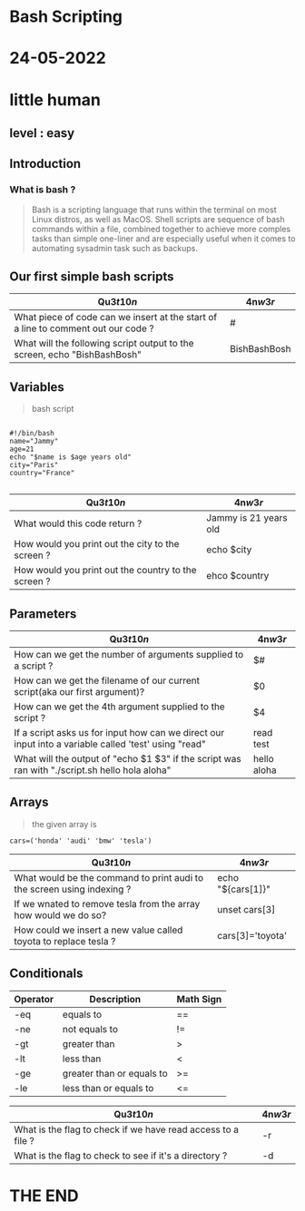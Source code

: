 # Bash Scripting
# 24-05-2022
# little human
## level : easy



## Introduction

### What is bash ? 
> Bash is a scripting language that runs within the terminal on most Linux distros, as well as MacOS. Shell scripts are sequence of bash commands within a file, combined together to achieve more comples tasks than simple one-liner and are especially useful when it comes to automating sysadmin task such as backups.





## Our first simple bash scripts


| Qu3$t10n$ | 4n$w3r$ |
|-----------|---------|
| What piece of code can we insert at the start of a line to comment out our code ? | # |
| What will the following script output to the screen, echo "BishBashBosh" | BishBashBosh |




## Variables

> bash script 
```

#!/bin/bash
name="Jammy"
age=21
echo "$name is $age years old"
city="Paris"
country="France"


```

| Qu3$t10n$ | 4n$w3r$ |
|-----------|---------|
| What would this code return ? | Jammy is 21 years old |
| How would you print out the city to the screen ? | echo $city |
| How would you print out the country to the screen ? | ehco $country |



## Parameters


| Qu3$t10n$ | 4n$w3r$ |
|-----------|---------|
| How can we get the number of arguments supplied to a script ? | $# |
| How can we get the filename of our current script(aka our first argument)? | $0 |
| How can we get the 4th argument supplied to the script ? | $4 |
| If a script asks us for input how can we direct our input into a variable called 'test' using "read" | read test |
| What will the output of "echo $1 $3" if the script was ran with "./script.sh hello hola aloha" | hello aloha |



## Arrays 

> the given array is 
```
cars=('honda' 'audi' 'bmw' 'tesla')
```

| Qu3$t10n$ | 4n$w3r$ |
|-----------|---------|
| What would be the command to print audi to the screen using indexing ? | echo "${cars[1]}" |
| If we wnated to remove tesla from the array how would we do so? | unset cars[3] |
| How could we insert a new value called toyota to replace tesla ? | cars[3]='toyota' |




## Conditionals 

| Operator | Description | Math Sign |
|----------|-------------|-----------|
| -eq | equals to | == |
| -ne | not equals to | != |
| -gt | greater than | > |
| -lt | less than | < |
| -ge | greater than or equals to | >= |
| -le | less than or equals to | <= |




| Qu3$t10n$ | 4n$w3r$ |
|-----------|---------|
| What is the flag to check if we have read access to a file ? | -r |
| What is the flag to check to see if it's a directory ? | -d |





#        THE END 
